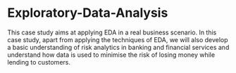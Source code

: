 # Exploratory-Data-Analysis
This case study aims at applying EDA in a real business scenario. In this case study, apart from applying the techniques of EDA, we will also develop a basic understanding of risk analytics in banking and financial services and understand how data is used to minimise the risk of losing money while lending to customers.
